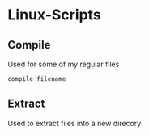# Linux-Scripts

## Compile
Used for some of my regular files

```
compile filename
```
## Extract
Used to extract files into a new direcory

